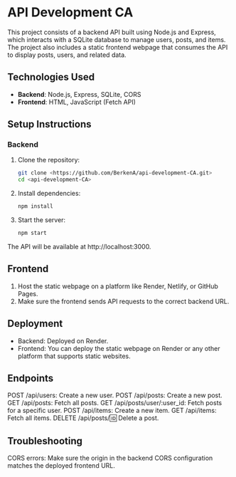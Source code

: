 # API Development CA

This project consists of a backend API built using Node.js and Express, which interacts with a SQLite database to manage users, posts, and items. The project also includes a static frontend webpage that consumes the API to display posts, users, and related data.

## Technologies Used

- **Backend**: Node.js, Express, SQLite, CORS
- **Frontend**: HTML, JavaScript (Fetch API)

## Setup Instructions

### Backend

1. Clone the repository:
   ```bash
   git clone <https://github.com/BerkenA/api-development-CA.git>
   cd <api-development-CA>

2. Install dependencies:
   ```bash
   npm install

3. Start the server:
   ```bash
   npm start
The API will be available at http://localhost:3000.

## Frontend
1. Host the static webpage on a platform like Render, Netlify, or GitHub Pages.
2. Make sure the frontend sends API requests to the correct backend URL.

## Deployment
- Backend: Deployed on Render.
- Frontend: You can deploy the static webpage on Render or any other platform that supports static websites.

## Endpoints

POST /api/users: Create a new user.
POST /api/posts: Create a new post.
GET /api/posts: Fetch all posts.
GET /api/posts/user/:user_id: Fetch posts for a specific user.
POST /api/items: Create a new item.
GET /api/items: Fetch all items.
DELETE /api/posts/:id: Delete a post.

## Troubleshooting
CORS errors: Make sure the origin in the backend CORS configuration matches the deployed frontend URL.

